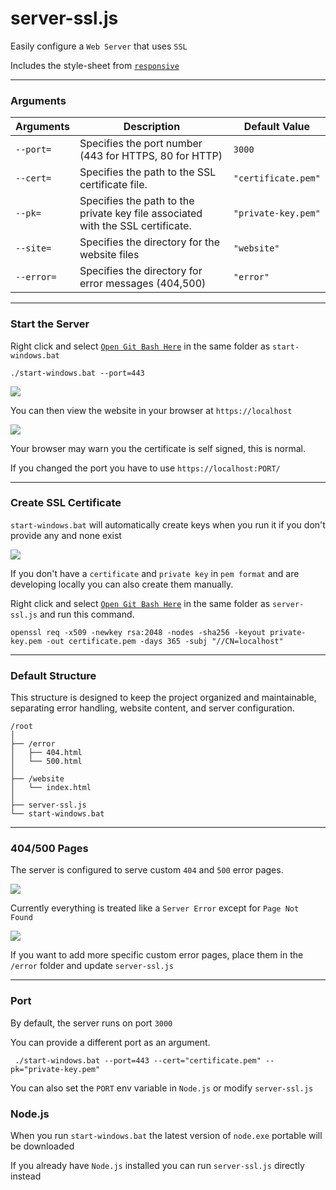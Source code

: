 # server-ssl.js

Easily configure a `Web Server` that uses `SSL`

Includes the style-sheet from [`responsive`](https://github.com/FirstTimeEZ/responsive)

--------

### Arguments

| Arguments       | Description                                      | Default Value         |
|--------------|--------------------------------------------------|-----------------------|
| `--port=`    | Specifies the port number (443 for HTTPS, 80 for HTTP) | `3000` |
| `--cert=`    | Specifies the path to the SSL certificate file. | `"certificate.pem"` |
| `--pk=`      | Specifies the path to the private key file associated with the SSL certificate. | `"private-key.pem"` |
| `--site=`    | Specifies the directory for the website files | `"website"` |
| `--error=`   | Specifies the directory for error messages (404,500) | `"error"` |

--------

### Start the Server

Right click and select [`Open Git Bash Here`](https://git-scm.com/downloads/win) in the same folder as `start-windows.bat`

```
./start-windows.bat --port=443
```

![](https://i.imgur.com/rXINeXI.png)

You can then view the website in your browser at `https://localhost`

![](https://i.imgur.com/4AeJ9Rs.png)

Your browser may warn you the certificate is self signed, this is normal.

If you changed the port you have to use `https://localhost:PORT/`

--------

### Create SSL Certificate

`start-windows.bat` will automatically create keys when you run it if you don't provide any and none exist

![](https://i.imgur.com/rXINeXI.png)

If you don't have a `certificate` and `private key` in `pem format` and are developing locally you can also create them manually.

Right click and select [`Open Git Bash Here`](https://git-scm.com/downloads/win) in the same folder as `server-ssl.js` and run this command.

```
openssl req -x509 -newkey rsa:2048 -nodes -sha256 -keyout private-key.pem -out certificate.pem -days 365 -subj "//CN=localhost"
```

--------

### Default Structure

This structure is designed to keep the project organized and maintainable, separating error handling, website content, and server configuration.

```
/root
│
├── /error
│   ├── 404.html
│   └── 500.html
│
├── /website
│   └── index.html
│
├── server-ssl.js
└── start-windows.bat
```

--------

### 404/500 Pages

The server is configured to serve custom `404` and `500` error pages. 

![](https://i.imgur.com/LvLnXMR.png)

Currently everything is treated like a `Server Error` except for `Page Not Found`

![](https://i.imgur.com/HJoNquS.png)

If you want to add more specific custom error pages, place them in the `/error` folder and update `server-ssl.js`

--------

### Port

By default, the server runs on port `3000`

You can provide a different port as an argument.

```
 ./start-windows.bat --port=443 --cert="certificate.pem" --pk="private-key.pem"
```

You can also set the `PORT` env variable in `Node.js` or modify `server-ssl.js`

### Node.js

When you run `start-windows.bat` the latest version of `node.exe` portable will be downloaded

If you already have `Node.js` installed you can run `server-ssl.js` directly instead